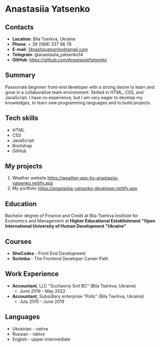 # Anastasiia Yatsenko
## Contacts
* **Location**: Bila Tserkva, Ukraine
* **Phone**: + 38 (068) 337 98 78
* **E-mail**: 14nastiayatsenko@gmail.com
* **Telegram**: @anastasiia_yatsenko14
* **GitHub**: https://github.com/AnastasiiaYatsenko
## Summary
Passionate beginner front-end developer with a strong desire to learn and grow in a collaborative team environment. Skilled in HTML, CSS, and JavaScript. I have no experience, but I am very eager to develop my knowledges, to learn new programming languages and to build projects.
## Tech skills
* HTML
* CSS
* JavaScript
* Bootstrap
* GitHub
## My projects
1. Weather website https://weather-app-by-anastasiia-yatsenko.netlify.app
2. My portfolio https://anastasiia-yatsenko-developer.netlify.app
## Education
Bachelor degree of Finance and Credit at Bila Tserkva Institute for Economics and Management at **Higher Educational Establishment "Open International University of Human Development "Ukraine"**
## Courses
* **SheCodes** - Front End Development
* **Scrimba** - The Frontend Developer Career Path
## Work Experience
* **Accountant**, LLC "Suchasniy Svit BC" (Bila Tserkva, Ukraine)
  * June 2019 - May 2022
* **Accountant**, Subsidiary enterprise "Polis" (Bila Tserkva, Ukraine)
  * July 2015 - June 2019
## Languages
- Ukrainian - native
- Russian - native
- English - upper-intermediate
